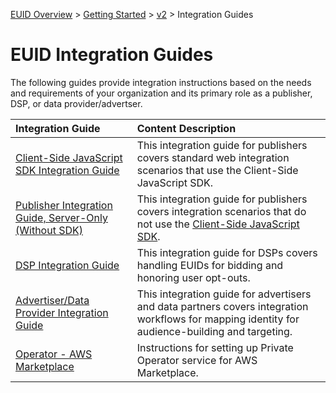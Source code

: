 [EUID Overview](../../../README.md) > [Getting Started](../../getting-started.md) > [v2](../summary-doc-v2.md) > Integration Guides

# EUID Integration Guides

The following guides provide integration instructions based on the needs and requirements of your organization and its primary role as a publisher, DSP, or data provider/advertser. 

| Integration Guide |  Content Description |
| :--- | :--- |
| [Client-Side JavaScript SDK Integration Guide](publisher-client-side.md) | This integration guide for publishers covers standard web integration scenarios that use the Client-Side JavaScript SDK. |
| [Publisher Integration Guide, Server-Only (Without SDK)](custom-publisher-integration.md) | This integration guide for publishers covers integration scenarios that do not use the [Client-Side JavaScript SDK](../sdks/client-side-identity.md). |
| [DSP Integration Guide](dsp-guide.md) | This integration guide for DSPs covers handling EUIDs for bidding and honoring user opt-outs. |
| [Advertiser/Data Provider Integration Guide](advertiser-dataprovider-guide.md) | This integration guide for advertisers and data partners covers integration workflows for mapping identity for audience-building and targeting. |
| [Operator - AWS Marketplace](operator-guide-aws-marketplace.md) | Instructions for setting up Private Operator service for AWS Marketplace. |
